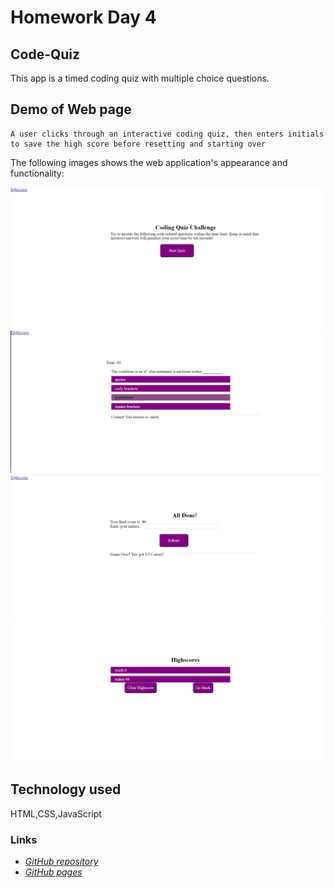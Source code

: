 # Homework Day 4
## Code-Quiz
This app is a timed coding quiz with multiple choice questions. 

## Demo of Web page
```
A user clicks through an interactive coding quiz, then enters initials to save the high score before resetting and starting over
```

The following images shows the web application's appearance and functionality:

![Initial Screen.](./assets/screenshots/initial.png)
![Questions Screen](./assets/screenshots/questions.png)
![Screen with the textbox for adding initials](./assets/screenshots/input.png)
![Highscore Screen](./assets/screenshots/highscore.png)

## Technology used
HTML,CSS,JavaScript



### Links 
* [*GitHub repository*](https://github.com/daliyaebenny/Code-quiz.git)   
* [*GitHub pages*]()
